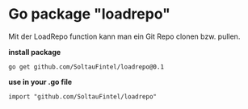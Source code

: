 # Go package "loadrepo"

Mit der LoadRepo function kann man ein Git Repo clonen bzw. pullen.

**install package**

`go get github.com/SoltauFintel/loadrepo@0.1`

**use in your .go file**

`import "github.com/SoltauFintel/loadrepo"`
